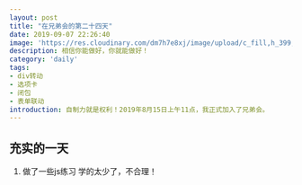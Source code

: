 ```yaml
---
layout: post
title: "在兄弟会的第二十四天"
date: 2019-09-07 22:26:40
image: 'https://res.cloudinary.com/dm7h7e8xj/image/upload/c_fill,h_399,w_760/v1501268554/sunrise_ttb9nk.jpg'
description: 相信你能做好，你就能做好！
category: 'daily'
tags:
- div转动
- 选项卡
- 闭包
- 表单联动
introduction: 自制力就是权利！2019年8月15日上午11点，我正式加入了兄弟会。
---
```


## 充实的一天
1. 做了一些js练习
学的太少了，不合理！


